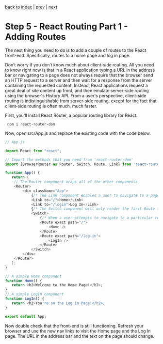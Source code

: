 <!-- @format -->

[back to index](/README.md) | [prev](/docs/4.md) | [next](/docs/6.md)

# Step 5 - React Routing Part 1 - Adding Routes

The next thing you need to do is to add a couple of routes to the React front-end. Specifically, routes to a home page and log in page. 

Don’t worry if you don’t know much about client-side routing. All you need to know right now is that in a React application typing a URL in the address bar or navigating to a page does not always require that the browser send an HTTP request to a server and then wait for a response from the server containing the requested content. Instead, React applications request a great deal of site content up front, and then emulate server-side routing using the browser's History API. From a user's perspective, client-side routing is indistinguishable from server-side routing, except for the fact that client-side routing is often much, much faster.

First, you'll install React Router, a popular routing library for React.

```
 npm i react-router-dom
```

Now, open src/App.js and replace the existing code with the code below.

```js
// App.js

import React from "react";

// Import the methods that you need from 'react-router-dom'
import {BrowserRouter as Router, Switch, Route, Link} from 'react-router-dom';

function App() {
   return (
    // The Router component wraps all of the other components
    <Router>
        <div className="App">
			{/* The Link component enables a user to navigate to a page without triggering a page refresh.  It also ensures that the browser's back and forward buttons will work, by using history.push() to push a new entry to the history stack. */}
            <Link to="/">Home</Link>
            <Link to="/login">Log In</Link>
			{/* The Switch component will only render the first Route that matches the path the user wants to navigate to. Without it, clicking on the Home link above would render both the Home component and the LogIn component on the same page. */}
            <Switch>
				{/* When a user attempts to navigate to a particular route, Route will determine which React component to render. Route takes a path attribute whose value is the route in question. Route can also take a component attribute to indicate what component to render. In this particular case, the component is Route's child node. */}
                <Route exact path="/">
                    <Home />
                </Route>
                <Route exact path="/log-in">
                    <LogIn />
                </Route>
            </Switch>
        </div>
    </Router>
   );
}

// A simple Home component
function Home() {
   return <h2>Welcome to the Home Page!</h2>;
}
// A simple LogIn component
function LogIn() {
   return <h2>You're on the Log In Page!</h2>;
}

export default App;
``` 

Now double check that the front-end is still functioning. Refresh your browser and use the new nav links to visit the Home page and the Log In page. The URL in the address bar and the text on the page should change.
